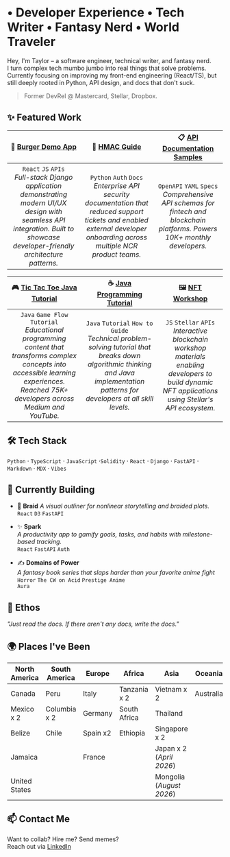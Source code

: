 # • Developer Experience • Tech Writer • Fantasy Nerd • World Traveler

Hey, I'm Taylor – a software engineer, technical writer, and fantasy nerd. <br>
I turn complex tech mumbo jumbo into real things that solve problems. <br>
Currently focusing on improving my front-end engineering (React/TS), but still deeply rooted in Python, API design, and docs that don't suck.

> Former DevRel @ Mastercard, Stellar, Dropbox.

## ✨ Featured Work

|🍔 <a href="https://burgersdemo.ncrcloud.com/Peachtree-Burger/">Burger Demo App</a>| 🧾 <a href="https://taylor-mcneil.github.io/technical-writing-portfolio/hmac-guide/">HMAC Guide</a>| 📋 <a href="https://taylor-mcneil.github.io/technical-writing-portfolio/api-docs-blockchain/">API Documentation Samples</a>|
|:---:|:---:|:---:|
|<code>React</code> <code>JS</code> <code>APIs</code><br><em>Full-stack Django application demonstrating modern UI/UX design with seamless API integration. Built to showcase developer-friendly architecture patterns.</em> | <code>Python</code> <code>Auth</code> <code>Docs</code><br> <em>Enterprise API security documentation that reduced support tickets and enabled external developer onboarding across multiple NCR product teams.</em>|<code>OpenAPI</code> <code>YAML</code> <code>Specs</code><br><em>Comprehensive API schemas for fintech and blockchain platforms. Powers 10K+ monthly developers.</em>|

|🎮 <a href="https://taylor-mcneil.github.io/technical-writing-portfolio/java-tutorial/">Tic Tac Toe Java Tutorial</a>|☕ <a href="https://www.youtube.com/watch?v=eUJDmLEVtjU&ab_channel=ThatDevTaylorGames">Java Programming Tutorial</a>|🖼️ <a href="https://github.com/Taylor-McNeil/nft-stellar-buzz">NFT Workshop</a>|
|:---:|:---:|:---:|
|<code>Java</code> <code>Game Flow</code> <code>Tutorial</code> <br> <em>Educational programming content that transforms complex concepts into accessible learning experiences. Reached 75K+ developers across Medium and YouTube.</em>|<code>Java</code> <code>Tutorial</code> <code>How to Guide</code><br><em>Technical problem-solving tutorial that breaks down algorithmic thinking and Java implementation patterns for developers at all skill levels.</em>|<code>JS</code> <code>Stellar</code> <code>APIs</code><br> <em>Interactive blockchain workshop materials enabling developers to build dynamic NFT applications using Stellar's API ecosystem.</em>|

## 🛠 Tech Stack

`Python` · `TypeScript` · `JavaScript` ·`Solidity` · `React` · `Django` · `FastAPI` · `Markdown` · `MDX` · `Vibes`  

## 🧠 Currently Building

- 🧵 **Braid** 
  *A visual outliner for nonlinear storytelling and braided plots.*  
  <code>React</code> <code>D3</code> <code>FastAPI</code>

- ✨ **Spark**  
  *A productivity app to gamify goals, tasks, and habits with milestone-based tracking.*  
  <code>React</code> <code>FastAPI</code> <code>Auth</code>

- ✍️ **Domains of Power**  
  *A fantasy book series that slaps harder than your favorite anime fight*  
  <code>Horror</code> <code>The CW on Acid</code> <code>Prestige Anime Aura</code>

## 🧃 Ethos

_"Just read the docs. If there aren't any docs, write the docs."_

## 🌍 Places I've Been

| North America | South America | Europe   | Africa       | Asia          | Oceania   | Antarctica |
|---------------|---------------|----------|--------------|---------------|-----------|-----------|
| Canada        | Peru          | Italy    | Tanzania x 2 | Vietnam x 2   | Australia | (*December 2026*) |
| Mexico x 2    | Columbia x 2  | Germany  | South Africa | Thailand      |           |            |
| Belize        | Chile         | Spain x2 | Ethiopia     | Singapore x 2 |           |            |
| Jamaica       |               | France   |              | Japan x 2 (*April 2026*) |           |            |
| United States |               |          |              | Mongolia (*August 2026*) |           |            |

## 📫 Contact Me

Want to collab? Hire me? Send memes?  
Reach out via [LinkedIn](https://www.linkedin.com/in/taylormcneil)
